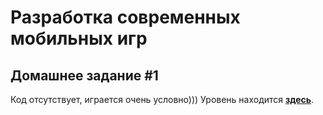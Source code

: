 # Разработка современных мобильных игр

## Домашнее задание #1
Код отсутствует, играется очень условно\)\)\)
Уровень находится **[здесь](https://github.com/vofks/MobileGameDevelopment/tree/main/Assets/Levels)**.
